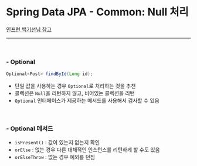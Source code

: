 # Spring Data JPA - Common: Null 처리

[인프런 백기선님 참고](https://www.inflearn.com/course/%EC%8A%A4%ED%94%84%EB%A7%81-%EB%8D%B0%EC%9D%B4%ED%84%B0-jpa/dashboard)

<hr>

<br>

### - Optional

``` java
Optional<Post> findById(Long id);
```

- 단일 값을 사용하는 경우 `Optional`로 처리하는 것을 추천
- 콜렉션은 `Null`을 리턴하지 않고, 비어있는 콜렉션을 리턴
- `Optional` 인터페이스가 제공하는 메서드를 사용해서 검사할 수 있음

<br>

### - Optional 메서드

- `isPresent()` : 값이 있는지 없는지 확인
- `orElse` : 없는 경우 다른 대체적인 인스턴스를 리턴하게 할 수도 있음
- `orElseThrow` : 없는 경우 예외를 던짐